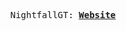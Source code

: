 <p align="center">
  <samp>
    NightfallGT:
    <b><a href="https://nightfallgt.github.io/website/">Website</a></b>
</samp><br>
</p>
